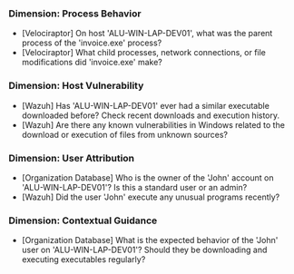 ### Dimension: Process Behavior
- [Velociraptor] On host 'ALU-WIN-LAP-DEV01', what was the parent process of the 'invoice.exe' process?
- [Velociraptor] What child processes, network connections, or file modifications did 'invoice.exe' make?

### Dimension: Host Vulnerability
- [Wazuh] Has 'ALU-WIN-LAP-DEV01' ever had a similar executable downloaded before? Check recent downloads and execution history.
- [Wazuh] Are there any known vulnerabilities in Windows related to the download or execution of files from unknown sources?

### Dimension: User Attribution
- [Organization Database] Who is the owner of the 'John' account on 'ALU-WIN-LAP-DEV01'? Is this a standard user or an admin?
- [Wazuh] Did the user 'John' execute any unusual programs recently?

### Dimension: Contextual Guidance
- [Organization Database] What is the expected behavior of the 'John' user on 'ALU-WIN-LAP-DEV01'? Should they be downloading and executing executables regularly?
